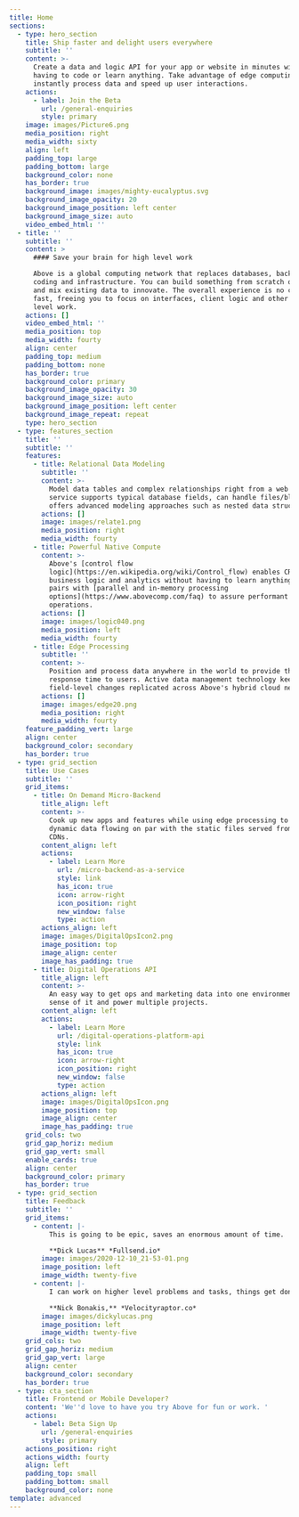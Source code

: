 ```yaml
---
title: Home
sections:
  - type: hero_section
    title: Ship faster and delight users everywhere
    subtitle: ''
    content: >-
      Create a data and logic API for your app or website in minutes without
      having to code or learn anything. Take advantage of edge computing to
      instantly process data and speed up user interactions.
    actions:
      - label: Join the Beta
        url: /general-enquiries
        style: primary
    image: images/Picture6.png
    media_position: right
    media_width: sixty
    align: left
    padding_top: large
    padding_bottom: large
    background_color: none
    has_border: true
    background_image: images/mighty-eucalyptus.svg
    background_image_opacity: 20
    background_image_position: left center
    background_image_size: auto
    video_embed_html: ''
  - title: ''
    subtitle: ''
    content: >
      #### Save your brain for high level work

      Above is a global computing network that replaces databases, backend
      coding and infrastructure. You can build something from scratch or ingest
      and mix existing data to innovate. The overall experience is no code and
      fast, freeing you to focus on interfaces, client logic and other high
      level work.
    actions: []
    video_embed_html: ''
    media_position: top
    media_width: fourty
    align: center
    padding_top: medium
    padding_bottom: none
    has_border: true
    background_color: primary
    background_image_opacity: 30
    background_image_size: auto
    background_image_position: left center
    background_image_repeat: repeat
    type: hero_section
  - type: features_section
    title: ''
    subtitle: ''
    features:
      - title: Relational Data Modeling
        subtitle: ''
        content: >-
          Model data tables and complex relationships right from a web page. The
          service supports typical database fields, can handle files/blobs and
          offers advanced modeling approaches such as nested data structures.
        actions: []
        image: images/relate1.png
        media_position: right
        media_width: fourty
      - title: Powerful Native Compute
        content: >-
          Above's [control flow
          logic](https://en.wikipedia.org/wiki/Control_flow) enables CRUD,
          business logic and analytics without having to learn anything. It
          pairs with [parallel and in-memory processing
          options](https://www.abovecomp.com/faq) to assure performant data
          operations.
        actions: []
        image: images/logic040.png
        media_position: left
        media_width: fourty
      - title: Edge Processing
        subtitle: ''
        content: >-
          Position and process data anywhere in the world to provide the fastest
          response time to users. Active data management technology keeps
          field-level changes replicated across Above's hybrid cloud network.
        actions: []
        image: images/edge20.png
        media_position: right
        media_width: fourty
    feature_padding_vert: large
    align: center
    background_color: secondary
    has_border: true
  - type: grid_section
    title: Use Cases
    subtitle: ''
    grid_items:
      - title: On Demand Micro-Backend
        title_align: left
        content: >-
          Cook up new apps and features while using edge processing to keep
          dynamic data flowing on par with the static files served from modern
          CDNs.
        content_align: left
        actions:
          - label: Learn More
            url: /micro-backend-as-a-service
            style: link
            has_icon: true
            icon: arrow-right
            icon_position: right
            new_window: false
            type: action
        actions_align: left
        image: images/DigitalOpsIcon2.png
        image_position: top
        image_align: center
        image_has_padding: true
      - title: Digital Operations API
        title_align: left
        content: >-
          An easy way to get ops and marketing data into one environment to make
          sense of it and power multiple projects. 
        content_align: left
        actions:
          - label: Learn More
            url: /digital-operations-platform-api
            style: link
            has_icon: true
            icon: arrow-right
            icon_position: right
            new_window: false
            type: action
        actions_align: left
        image: images/DigitalOpsIcon.png
        image_position: top
        image_align: center
        image_has_padding: true
    grid_cols: two
    grid_gap_horiz: medium
    grid_gap_vert: small
    enable_cards: true
    align: center
    background_color: primary
    has_border: true
  - type: grid_section
    title: Feedback
    subtitle: ''
    grid_items:
      - content: |-
          This is going to be epic, saves an enormous amount of time.

          **Dick Lucas** *Fullsend.io*
        image: images/2020-12-10_21-53-01.png
        image_position: left
        image_width: twenty-five
      - content: |-
          I can work on higher level problems and tasks, things get done fast.

          **Nick Bonakis,** *Velocityraptor.co*
        image: images/dickylucas.png
        image_position: left
        image_width: twenty-five
    grid_cols: two
    grid_gap_horiz: medium
    grid_gap_vert: large
    align: center
    background_color: secondary
    has_border: true
  - type: cta_section
    title: Frontend or Mobile Developer?
    content: 'We''d love to have you try Above for fun or work. '
    actions:
      - label: Beta Sign Up
        url: /general-enquiries
        style: primary
    actions_position: right
    actions_width: fourty
    align: left
    padding_top: small
    padding_bottom: small
    background_color: none
template: advanced
---
```

